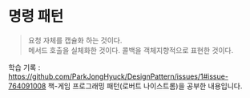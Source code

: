 # 명령 패턴

> 요청 자체를 캡슐화 하는 것이다. <br>
> 메서드 호출을 실체화한 것이다.
> 콜백을 객체지향적으로 표현한 것이다.

학습 기록 : https://github.com/ParkJongHyuck/DesignPattern/issues/1#issue-764091008
책-게임 프로그래밍 패턴(로버트 나이스트롬)을 공부한 내용입니다.
